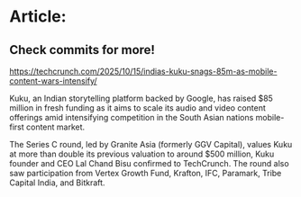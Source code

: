 # Article:

## Check commits for more!
https://techcrunch.com/2025/10/15/indias-kuku-snags-85m-as-mobile-content-wars-intensify/

Kuku, an Indian storytelling platform backed by Google, has raised $85 million in fresh funding as it aims to scale its audio and video content offerings amid intensifying competition in the South Asian nations mobile-first content market.

The Series C round, led by Granite Asia (formerly GGV Capital), values Kuku at more than double its previous valuation to around $500 million, Kuku founder and CEO Lal Chand Bisu confirmed to TechCrunch. The round also saw participation from Vertex Growth Fund, Krafton, IFC, Paramark, Tribe Capital India, and Bitkraft.